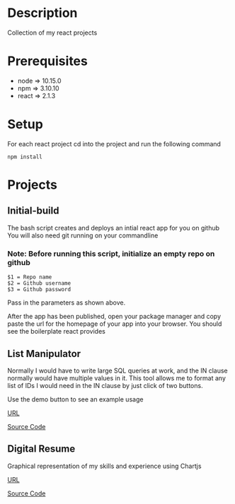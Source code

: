 # Description
Collection of my react projects

# Prerequisites
* node => 10.15.0
* npm => 3.10.10
* react => 2.1.3

# Setup
For each react project cd into the project and run the following command
```
npm install
```

# Projects
## Initial-build
The bash script creates and deploys an intial react app for you on github
You will also need git running on your commandline

### Note: Before running this script, initialize an empty repo on github
```
$1 = Repo name
$2 = Github username
$3 = Github password
```
Pass in the parameters as shown above.

After the app has been published, open your package manager and copy paste the url for the homepage of your app into your browser. You should see the boilerplate react provides

## List Manipulator
Normally I would have to write large SQL queries at work, and the IN clause normally would have multiple values in it.
This tool allows me to format any list of IDs I would need in the IN clause by just click of two buttons.

Use the demo button to see an example usage

[URL](https://mohd-ahsan-mirza.github.io/list-manipulator/ )

[Source Code](https://github.com/mohd-ahsan-mirza/react-projects/tree/master/list-manipulator)

## Digital Resume
Graphical representation of my skills and experience using Chartjs

[URL](https://mohd-ahsan-mirza.github.io/digital-resume/)

[Source Code](https://github.com/mohd-ahsan-mirza/react-projects/tree/master/digital-resume)